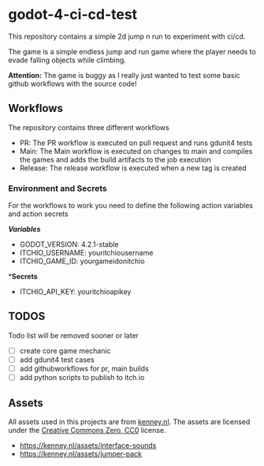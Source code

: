 # godot-4-ci-cd-test

This repository contains a simple 2d jump n run to experiment with ci/cd.

The game is a simple endless jump and run game where the player needs to evade falling
objects while climbing.

**Attention:** The game is buggy as I really just wanted to test some basic github workflows with the source code!

## Workflows

The repository contains three different workflows

- PR: The PR workflow is executed on pull request and runs gdunit4 tests
- Main: The Main workflow is executed on changes to main and compiles the games and adds the build artifacts to the job execution
- Release: The release workflow is executed when a new tag is created

### Environment and Secrets

For the workflows to work you need to define the following action variables and action secrets

***Variables***
- GODOT_VERSION: 4.2.1-stable
- ITCHIO_USERNAME: youritchiousername
- ITCHIO_GAME_ID: yourgameidonitchio

***Secrets**

- ITCHIO_API_KEY: youritchioapikey

## TODOS

Todo list will be removed sooner or later
- [ ] create core game mechanic
- [ ] add gdunit4 test cases
- [ ] add githubworkflows for pr, main builds 
- [ ] add python scripts to publish to itch.io

## Assets

All assets used in this projects are from [kenney.nl](https://kenney.nl/).
The assets are licensed under the [Creative Commons Zero, CC0](http://creativecommons.org/publicdomain/zero/1.0/) license.

- https://kenney.nl/assets/interface-sounds
- https://kenney.nl/assets/jumper-pack
